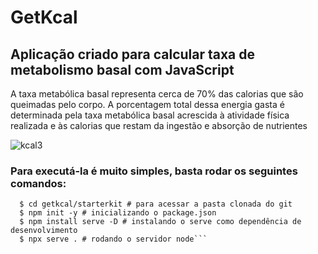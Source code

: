 # GetKcal 

 Aplicação criado para calcular taxa de metabolismo basal com JavaScript
-
A taxa metabólica basal representa cerca de 70% das calorias que são queimadas pelo corpo. A porcentagem total dessa energia gasta é determinada pela taxa metabólica basal acrescida à atividade física realizada e às calorias que restam da ingestão e absorção de nutrientes

![kcal3](https://user-images.githubusercontent.com/60434681/82256918-87d9d700-992d-11ea-83ad-b86893d44a90.gif)

### Para executá-la é muito simples, basta rodar os seguintes comandos:
```
  $ cd getkcal/starterkit # para acessar a pasta clonada do git
  $ npm init -y # inicializando o package.json
  $ npm install serve -D # instalando o serve como dependência de desenvolvimento
  $ npx serve . # rodando o servidor node```
  
  

